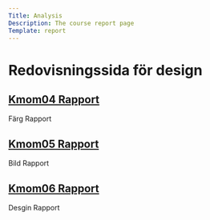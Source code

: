 ```yaml
---
Title: Analysis
Description: The course report page
Template: report
---
```


Redovisningssida för design
==================


<div class="kmom-box">
<a href="analysis/kmom04-report" aria-label="Rapport kmom 04"><h2>Kmom04 Rapport</h2></a>
    <p>Färg Rapport</p>
    <a href="analysis/kmom04-report" aria-label="Rapport kmom 04"><i class="fas fa-arrow-right"></i></a>
</div>

<div class="kmom-box">
<a href="analysis/kmom05-report" aria-label="Rapport kmom 05"><h2>Kmom05 Rapport</h2></a>
    <p>Bild Rapport</p>
    <a href="analysis/kmom05-report" aria-label="Rapport kmom 05"><i class="fas fa-arrow-right"></i></a>
</div>

<div class="kmom-box">
<a href="analysis/kmom06-report" aria-label="Rapport kmom 06"><h2>Kmom06 Rapport</h2></a>
    <p>Desgin Rapport</p>
    <a href="analysis/kmom06-report" aria-label="Rapport kmom 06"><i class="fas fa-arrow-right"></i></a>
</div>
